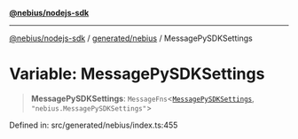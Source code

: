 [**@nebius/nodejs-sdk**](../../../README.md)

***

[@nebius/nodejs-sdk](../../../README.md) / [generated/nebius](../README.md) / MessagePySDKSettings

# Variable: MessagePySDKSettings

> **MessagePySDKSettings**: `MessageFns`\<[`MessagePySDKSettings`](../interfaces/MessagePySDKSettings.md), `"nebius.MessagePySDKSettings"`\>

Defined in: src/generated/nebius/index.ts:455

